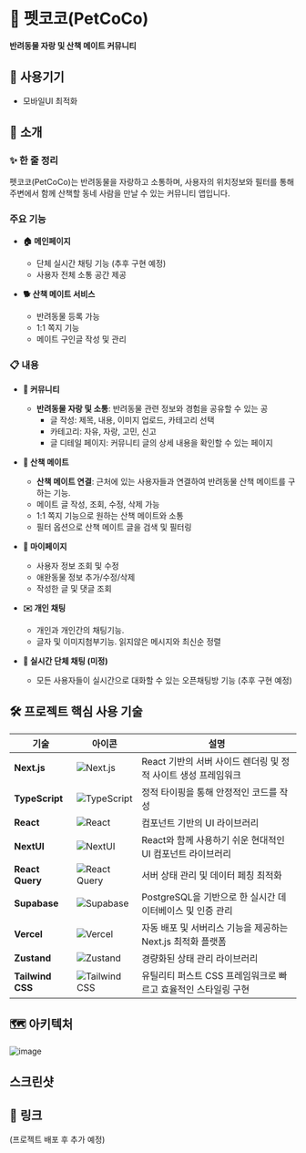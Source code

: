 # 🐾 펫코코(PetCoCo)

**반려동물 자랑 및 산책 메이트 커뮤니티**

## 📱 사용기기
- 모바일UI 최적화
  
## 📖 소개

### ✨ 한 줄 정리
펫코코(PetCoCo)는 반려동물을 자랑하고 소통하며, 사용자의 위치정보와 필터를 통해 주변에서 함께 산책할 동네 사람을 만날 수 있는 커뮤니티 앱입니다.

### 주요 기능

- **🏠 메인페이지**
  - 단체 실시간 채팅 기능 (추후 구현 예정)
  - 사용자 전체 소통 공간 제공

- **🐕 산책 메이트 서비스**
  - 반려동물 등록 가능
  - 1:1 쪽지 기능
  - 메이트 구인글 작성 및 관리


### 📋 내용

- **👥 커뮤니티**
  - **반려동물 자랑 및 소통**: 반려동물 관련 정보와 경험을 공유할 수 있는 공
    - 글 작성: 제목, 내용, 이미지 업로드, 카테고리 선택
    - 카테고리: 자유, 자랑, 고민, 신고  
    - 글 디테일 페이지: 커뮤니티 글의 상세 내용을 확인할 수 있는 페이지

- **🚶 산책 메이트**
  - **산책 메이트 연결**: 근처에 있는 사용자들과 연결하여 반려동물 산책 메이트를 구하는 기능.
  - 메이트 글 작성, 조회, 수정, 삭제 가능
  - 1:1 쪽지 기능으로 원하는 산책 메이트와 소통
  - 필터 옵션으로 산책 메이트 글을 검색 및 필터링

- **👤 마이페이지**
  - 사용자 정보 조회 및 수정
  - 애완동물 정보 추가/수정/삭제
  - 작성한 글 및 댓글 조회

- **✉️ 개인 채팅**
  - 개인과 개인간의 채팅기능.
  - 글자 및 이미지첨부기능. 읽지않은 메시지와 최신순 정렬
 
    
- **💬 실시간 단체 채팅 (미정)**
  - 모든 사용자들이 실시간으로 대화할 수 있는 오픈채팅방 기능 (추후 구현 예정)

## 🛠️ 프로젝트 핵심 사용 기술

| 기술 | 아이콘 | 설명 |
| --- | --- | --- |
| **Next.js** | ![Next.js](https://img.shields.io/badge/Next.js-000000?style=for-the-badge&logo=Next.js&logoColor=white) | React 기반의 서버 사이드 렌더링 및 정적 사이트 생성 프레임워크 |
| **TypeScript** | ![TypeScript](https://img.shields.io/badge/TypeScript-3178C6?style=for-the-badge&logo=TypeScript&logoColor=white) | 정적 타이핑을 통해 안정적인 코드를 작성 |
| **React** | ![React](https://img.shields.io/badge/react-%2320232a.svg?style=for-the-badge&logo=react&logoColor=%2361DAFB) | 컴포넌트 기반의 UI 라이브러리 |
| **NextUI** | ![NextUI](https://img.shields.io/badge/NextUI-000000?style=for-the-badge&logo=NextUI&logoColor=white) | React와 함께 사용하기 쉬운 현대적인 UI 컴포넌트 라이브러리 |
| **React Query** | ![React Query](https://img.shields.io/badge/-React%20Query-FF4154?style=for-the-badge&logo=react%20query&logoColor=white) | 서버 상태 관리 및 데이터 페칭 최적화 |
| **Supabase** | ![Supabase](https://img.shields.io/badge/Supabase-3ECF8E?style=for-the-badge&logo=supabase&logoColor=white) | PostgreSQL을 기반으로 한 실시간 데이터베이스 및 인증 관리 |
| **Vercel** | ![Vercel](https://img.shields.io/badge/vercel-%23000000.svg?style=for-the-badge&logo=vercel&logoColor=white) | 자동 배포 및 서버리스 기능을 제공하는 Next.js 최적화 플랫폼 |
| **Zustand** | ![Zustand](https://img.shields.io/badge/Zustand-DC7C26?style=for-the-badge&logo=zustand&logoColor=white) | 경량화된 상태 관리 라이브러리 |
| **Tailwind CSS** | ![Tailwind CSS](https://img.shields.io/badge/Tailwind%20CSS-06B6D4?style=for-the-badge&logo=Tailwind%20CSS&logoColor=white) | 유틸리티 퍼스트 CSS 프레임워크로 빠르고 효율적인 스타일링 구현 |

## 🗺️ 아키텍처
![image](https://github.com/user-attachments/assets/8c277102-bc30-45cd-8923-0b31c44f3823)

## 스크린샷

## 🔗 링크
(프로젝트 배포 후 추가 예정)
